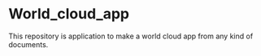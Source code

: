 # World_cloud_app
This repository is application to make a world cloud app from any kind of documents.
